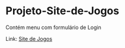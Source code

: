 # Projeto-Site-de-Jogos
 Contém menu com formulário de Login

Link: <a href="https://michel-nemoto.github.io/Projeto-Site-de-Jogos/">Site de Jogos</a>